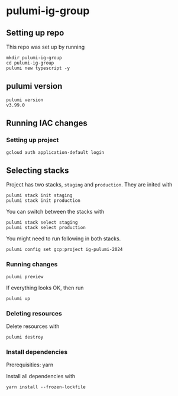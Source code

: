 # pulumi-ig-group

## Setting up repo

This repo was set up by running

``````
mkdir pulumi-ig-group
cd pulumi-ig-group
pulumi new typescript -y
``````

## pulumi version

``````
pulumi version
v3.99.0
``````


## Running IAC changes

### Setting up project


``````
gcloud auth application-default login
``````


## Selecting stacks

Project has two stacks, `staging` and `production`. They are inited with

`````
pulumi stack init staging
pulumi stack init production
`````

You can switch between the stacks with

`````
pulumi stack select staging
pulumi stack select production
`````

You might need to run following in both stacks.

``````
pulumi config set gcp:project ig-pulumi-2024
``````

### Running changes


``````
pulumi preview
``````

If everything looks OK, then run

``````
pulumi up
``````

### Deleting resources

Delete resources with

``````
pulumi destroy
``````


### Install dependencies

Prerequisities: yarn


Install all dependencies with

`````
yarn install --frozen-lockfile
`````
